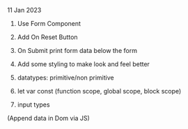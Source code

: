 11 Jan 2023


  1. Use Form Component
  2. Add On Reset Button

  3. On Submit print form data below the form

  4. Add some styling to make look and feel better

  5. datatypes: primitive/non primitive

  6. let var const (function scope, global scope, block scope)

  7. input types

  (Append data in Dom via JS)

